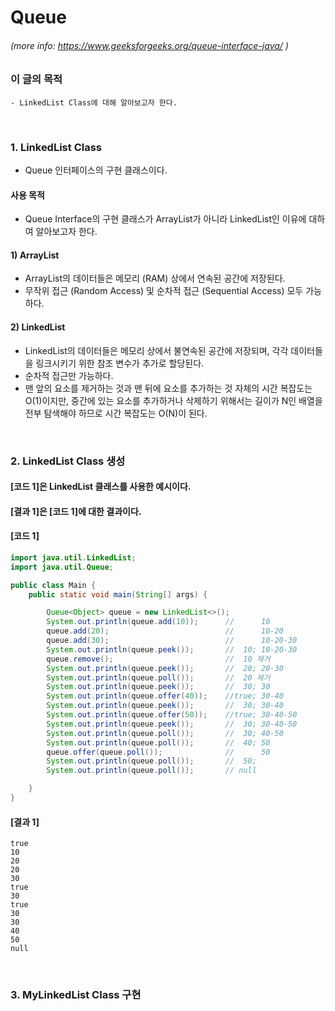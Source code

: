 # Queue
###### (more info: https://www.geeksforgeeks.org/queue-interface-java/ )

### 이 글의 목적
    - LinkedList Class에 대해 알아보고자 한다.
<br/>

### 1. LinkedList Class
- Queue 인터페이스의 구현 클래스이다.
#### 사용 목적
- Queue Interface의 구현 클래스가 ArrayList가 아니라 LinkedList인 이유에 대하여 알아보고자 한다.
#### 1) ArrayList
- ArrayList의 데이터들은 메모리 (RAM) 상에서 연속된 공간에 저장된다.
- 무작위 접근 (Random Access) 및 순차적 접근 (Sequential Access) 모두 가능하다.
#### 2) LinkedList
- LinkedList의 데이터들은 메모리 상에서 불연속된 공간에 저장되며, 각각 데이터들을 링크시키기 위한 참조 변수가 추가로 할당된다.
- 순차적 접근만 가능하다.
- 맨 앞의 요소를 제거하는 것과 맨 뒤에 요소를 추가하는 것 자체의 시간 복잡도는 O(1)이지만, 중간에 있는 요소를 추가하거나 삭제하기 위해서는 길이가 N인 배열을 전부 탐색해야 하므로 시간 복잡도는 O(N)이 된다.

<br/>


### 2. LinkedList Class 생성
#### [코드 1]은 LinkedList 클래스를 사용한 예시이다.
#### [결과 1]은 [코드 1]에 대한 결과이다.
#### [코드 1]
```java
import java.util.LinkedList;
import java.util.Queue;

public class Main {
    public static void main(String[] args) {

        Queue<Object> queue = new LinkedList<>();
        System.out.println(queue.add(10));      //      10
        queue.add(20);                          //      10-20
        queue.add(30);                          //      10-20-30
        System.out.println(queue.peek());       //  10; 10-20-30
        queue.remove();                         //  10 제거
        System.out.println(queue.peek());       //  20; 20-30
        System.out.println(queue.poll());       //  20 제거
        System.out.println(queue.peek());       //  30; 30
        System.out.println(queue.offer(40));    //true; 30-40
        System.out.println(queue.peek());       //  30; 30-40
        System.out.println(queue.offer(50));    //true; 30-40-50
        System.out.println(queue.peek());       //  30; 30-40-50
        System.out.println(queue.poll());       //  30; 40-50
        System.out.println(queue.poll());       //  40; 50
        queue.offer(queue.poll());              //      50
        System.out.println(queue.poll());       //  50;
        System.out.println(queue.poll());       // null

    }
}
```
#### [결과 1]
```plaintext
true
10
20
20
30
true
30
true
30
30
40
50
null
```
<br/>

### 3. MyLinkedList Class 구현
